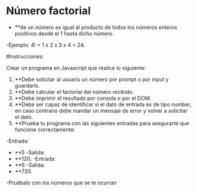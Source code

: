 # Número factorial 

- **de un número es igual al producto de todos los números enteros positivos desde el 1 hasta dicho número.

-Ejemplo: 4! = 1 x 2 x 3 x 4 = 24.

#Instrucciones:

Crear un programa en Javascript que realice lo siguiente:

1. **Debe solicitar al usuario un número por prompt o por input y guardarlo.
2. **Debe calcular el factorial del número recibido.
3. **Debe imprimir el resultado por consola o por el DOM.
4. **Debe ser capaz de identificar si el dato de entrada es de tipo number, en caso contrario debe mandar un mensaje de error y volver a solicitar el dato.
5. **Prueba tu programa con las siguientes entradas para asegurarte que funcione correctamente:

-Entrada: 
- **5
-Salida:
- **120.
-Entrada: 
- **6
-Salida: 
- **720.

-Pruébalo con los números que se te ocurran
